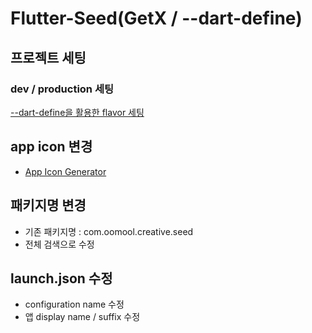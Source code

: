 # Flutter-Seed(GetX / --dart-define)

## 프로젝트 세팅
### dev / production 세팅
[--dart-define을 활용한 flavor 세팅](https://itnext.io/flutter-1-17-no-more-flavors-no-more-ios-schemas-command-argument-that-solves-everything-8b145ed4285d)

## app icon 변경
 - [App Icon Generator](https://appicon.co)

## 패키지명 변경
 - 기존 패키지명 : com.oomool.creative.seed 
 - 전체 검색으로 수정

## launch.json 수정
 - configuration name 수정
 - 앱 display name / suffix 수정
